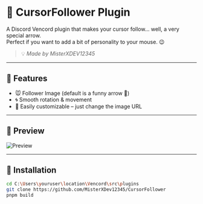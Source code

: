 # 🎯 CursorFollower Plugin

A Discord Vencord plugin that makes your cursor follow... well, a very special arrow.  
Perfect if you want to add a bit of personality to your mouse. 😉

> 💡 *Made by MisterXDEV12345*

---

## 🔧 Features

- 🐭 Follower Image (default is a funny arrow 🍆)
- 🌀 Smooth rotation & movement
- 🎨 Easily customizable – just change the image URL

---

## 📸 Preview

![Preview](https://cdn-icons-png.flaticon.com/512/6830/6830721.png)

---

## 🚀 Installation

```bash
cd C:\Users\youruser\location\Vencord\src\plugins
git clone https://github.com/MisterXDev12345/CursorFollower
pnpm build
